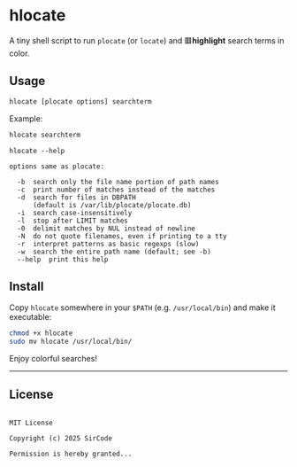 
# hlocate

A tiny shell script to run `plocate` (or `locate`) and 🟥**highlight** search terms in color.

## Usage

```bash
hlocate [plocate options] searchterm 
````

Example:

```bash
hlocate searchterm
```

```text
hlocate --help

options same as plocate:

  -b  search only the file name portion of path names
  -c  print number of matches instead of the matches
  -d  search for files in DBPATH
      (default is /var/lib/plocate/plocate.db)
  -i  search case-insensitively
  -l  stop after LIMIT matches
  -0  delimit matches by NUL instead of newline
  -N  do not quote filenames, even if printing to a tty
  -r  interpret patterns as basic regexps (slow)
  -w  search the entire path name (default; see -b)
  --help  print this help

```

## Install

Copy `hlocate` somewhere in your `$PATH` (e.g. `/usr/local/bin`) and make it executable:

```bash
chmod +x hlocate
sudo mv hlocate /usr/local/bin/
```

Enjoy colorful searches!

---

## License

```

MIT License

Copyright (c) 2025 SirCode

Permission is hereby granted...

````

